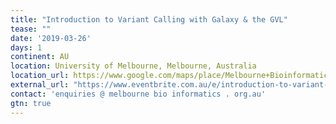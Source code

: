 ```yaml
---
title: "Introduction to Variant Calling with Galaxy & the GVL" 
tease: ""
date: '2019-03-26'
days: 1
continent: AU
location: University of Melbourne, Melbourne, Australia
location_url: https://www.google.com/maps/place/Melbourne+Bioinformatics+(formerly+VLSCI)/@-37.800439,144.9627484,15z/data=!4m5!3m4!1s0x0:0x1a0ee743efded9b4!8m2!3d-37.800439!4d144.9627484
external_url: "https://www.eventbrite.com.au/e/introduction-to-variant-calling-with-galaxy-the-gvl-26-mar-registration-57476443590"
contact: 'enquiries @ melbourne bio informatics . org.au'
gtn: true
---
```

